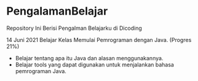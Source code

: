 # PengalamanBelajar
Repository Ini Berisi Pengalman Belajarku di Dicoding

14 Juni 2021
Belajar Kelas Memulai Pemrograman dengan Java. (Progres 21%)
  * Belajar tentang apa itu Java dan alasan menggunakannya.
  * Belajar tools yang dapat digunakan untuk menjalankan bahasa pemrograman Java.
